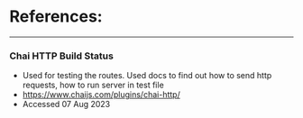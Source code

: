 # References:
-------------------

### Chai HTTP Build Status
- Used for testing the routes. Used docs to find out how to send http requests, how to run server in test file
- https://www.chaijs.com/plugins/chai-http/
- Accessed 07 Aug 2023


